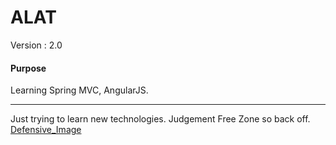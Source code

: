 # ALAT

Version : 2.0

#### Purpose
Learning Spring MVC, AngularJS.

---

Just trying to learn new technologies. Judgement Free Zone so back off.
[Defensive_Image](https://media.giphy.com/media/1Ygkk70ho1h6YrK6oC/giphy.gif "Angry Kitty")
